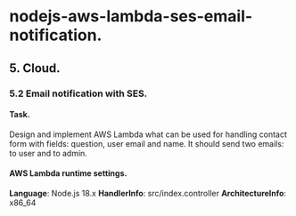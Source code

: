# nodejs-aws-lambda-ses-email-notification.

## 5. Cloud.

### 5.2 Email notification with SES.

#### Task.
Design and implement AWS Lambda what can be used for handling contact form with fields: question, user email and name. It should send two emails: to user and to admin.

#### AWS Lambda runtime settings.
**Language**: Node.js 18.x
**HandlerInfo**: src/index.controller
**ArchitectureInfo**: x86_64
